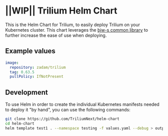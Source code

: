 # ||WIP|| Trilium Helm Chart

This is the Helm Chart for Trilium, to easily deploy Trilium on your Kubernetes cluster. This chart leverages the [bjw-s common library](https://github.com/bjw-s/helm-charts/tree/a081de53024d8328d1ae9ff7e4f6bc500b0f3a29/charts/library/common) to further increase the ease of use when deploying.


## Example values

```yaml
image:
  repository: zadam/trilium
  tag: 0.63.5
  pullPolicy: IfNotPresent
```

## Development

To use Helm in order to create the individual Kubernetes manifests needed to deploy it "by hand", you can use the following commands:
```bash
git clone https://github.com/TriliumNext/helm-chart
cd helm-chart
helm template test1 . --namespace testing -f values.yaml --debug > output.yaml
```


